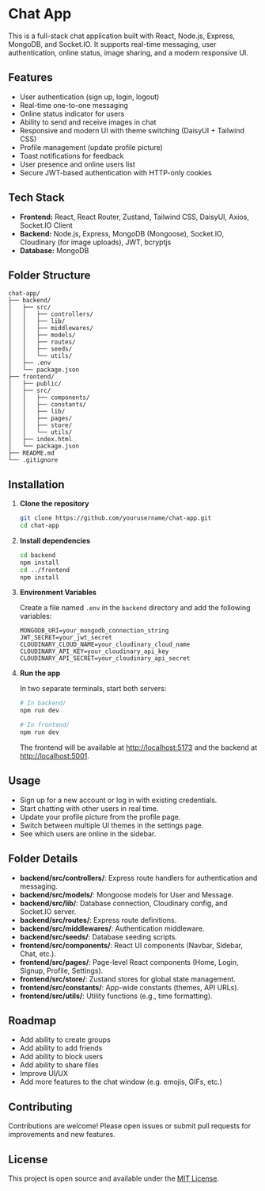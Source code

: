 # Chat App

This is a full-stack chat application built with React, Node.js, Express, MongoDB, and Socket.IO. It supports real-time messaging, user authentication, online status, image sharing, and a modern responsive UI.

## Features

- User authentication (sign up, login, logout)
- Real-time one-to-one messaging
- Online status indicator for users
- Ability to send and receive images in chat
- Responsive and modern UI with theme switching (DaisyUI + Tailwind CSS)
- Profile management (update profile picture)
- Toast notifications for feedback
- User presence and online users list
- Secure JWT-based authentication with HTTP-only cookies

## Tech Stack

- **Frontend:** React, React Router, Zustand, Tailwind CSS, DaisyUI, Axios, Socket.IO Client
- **Backend:** Node.js, Express, MongoDB (Mongoose), Socket.IO, Cloudinary (for image uploads), JWT, bcryptjs
- **Database:** MongoDB

## Folder Structure

```
chat-app/
├── backend/
│   ├── src/
│   │   ├── controllers/
│   │   ├── lib/
│   │   ├── middlewares/
│   │   ├── models/
│   │   ├── routes/
│   │   ├── seeds/
│   │   └── utils/
│   ├── .env
│   └── package.json
├── frontend/
│   ├── public/
│   ├── src/
│   │   ├── components/
│   │   ├── constants/
│   │   ├── lib/
│   │   ├── pages/
│   │   ├── store/
│   │   └── utils/
│   ├── index.html
│   └── package.json
├── README.md
└── .gitignore
```

## Installation

1. **Clone the repository**

   ```sh
   git clone https://github.com/yourusername/chat-app.git
   cd chat-app
   ```

2. **Install dependencies**

   ```sh
   cd backend
   npm install
   cd ../frontend
   npm install
   ```

3. **Environment Variables**

   Create a file named `.env` in the `backend` directory and add the following variables:

   ```
   MONGODB_URI=your_mongodb_connection_string
   JWT_SECRET=your_jwt_secret
   CLOUDINARY_CLOUD_NAME=your_cloudinary_cloud_name
   CLOUDINARY_API_KEY=your_cloudinary_api_key
   CLOUDINARY_API_SECRET=your_cloudinary_api_secret
   ```

4. **Run the app**

   In two separate terminals, start both servers:

   ```sh
   # In backend/
   npm run dev

   # In frontend/
   npm run dev
   ```

   The frontend will be available at [http://localhost:5173](http://localhost:5173) and the backend at [http://localhost:5001](http://localhost:5001).

## Usage

- Sign up for a new account or log in with existing credentials.
- Start chatting with other users in real time.
- Update your profile picture from the profile page.
- Switch between multiple UI themes in the settings page.
- See which users are online in the sidebar.

## Folder Details

- **backend/src/controllers/**: Express route handlers for authentication and messaging.
- **backend/src/models/**: Mongoose models for User and Message.
- **backend/src/lib/**: Database connection, Cloudinary config, and Socket.IO server.
- **backend/src/routes/**: Express route definitions.
- **backend/src/middlewares/**: Authentication middleware.
- **backend/src/seeds/**: Database seeding scripts.
- **frontend/src/components/**: React UI components (Navbar, Sidebar, Chat, etc.).
- **frontend/src/pages/**: Page-level React components (Home, Login, Signup, Profile, Settings).
- **frontend/src/store/**: Zustand stores for global state management.
- **frontend/src/constants/**: App-wide constants (themes, API URLs).
- **frontend/src/utils/**: Utility functions (e.g., time formatting).

## Roadmap

- Add ability to create groups
- Add ability to add friends
- Add ability to block users
- Add ability to share files
- Improve UI/UX
- Add more features to the chat window (e.g. emojis, GIFs, etc.)

## Contributing

Contributions are welcome! Please open issues or submit pull requests for improvements and new features.

## License

This project is open source and available under the [MIT License](LICENSE).
